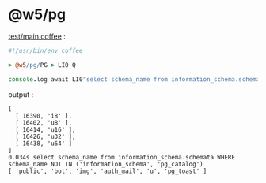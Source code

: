 [‼️]: ✏️README.mdt

# @w5/pg

[test/main.coffee](./test/main.coffee) :

```coffee
#!/usr/bin/env coffee

> @w5/pg/PG > LI0 Q

console.log await LI0"select schema_name from information_schema.schemata WHERE schema_name NOT IN ('information_schema', 'pg_catalog')"
```

output :

```
[
  [ 16390, 'i8' ],
  [ 16402, 'u8' ],
  [ 16414, 'u16' ],
  [ 16426, 'u32' ],
  [ 16438, 'u64' ]
]
0.034s select schema_name from information_schema.schemata WHERE schema_name NOT IN ('information_schema', 'pg_catalog')
[ 'public', 'bot', 'img', 'auth_mail', 'u', 'pg_toast' ]
```
